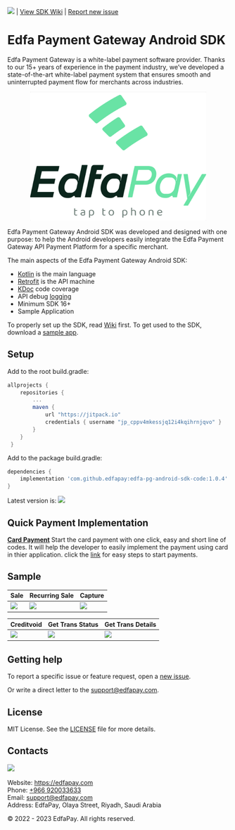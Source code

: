 ![](https://jitpack.io/v/edfapaygw/edfapaygw-android-sdk.svg) | [View SDK Wiki](https://github.com/edfapaygw/edfa-pg-android-sdk/wiki) | [Report new issue](https://github.com/edfapay/edfa-pg-android-sdk/issues/new)

# Edfa Payment Gateway Android SDK

Edfa Payment Gateway is a white-label payment software provider. Thanks to our 15+ years of experience in the payment industry, we’ve developed a state-of-the-art white-label payment system that ensures smooth and uninterrupted payment flow for merchants across industries.

<p align="center">
  <a href="https://edfapay.com">
      <img src="/media/header.jpg" alt="EdfaPayG" width="400px"/>
  </a>
</p>

Edfa Payment Gateway Android SDK was developed and designed with one purpose: to help the Android developers easily integrate the Edfa Payment Gateway API Payment Platform for a specific merchant. 

The main aspects of the Edfa Payment Gateway Android SDK:

- [Kotlin](https://developer.android.com/kotlin) is the main language
- [Retrofit](http://square.github.io/retrofit/) is the API machine 
- [KDoc](https://kotlinlang.org/docs/reference/kotlin-doc.html) code coverage
- API debug [logging](https://github.com/square/okhttp/tree/master/okhttp-logging-interceptor)
- Minimum SDK 16+
- Sample Application

To properly set up the SDK, read [Wiki](https://github.com/edfapay/edfa-pg-android-sdk/wiki) first.
To get used to the SDK, download a [sample app](https://github.com/edfapay/edfa-pg-android-sdk/tree/master/sample).

## Setup

Add to the root build.gradle:

```groovy
allprojects {
    repositories {
        ...
        maven {
            url "https://jitpack.io"
            credentials { username "jp_cppv4mkessjq12i4kqihrnjqvo" }
        }
    }
 }
```

Add to the package build.gradle:

```groovy
dependencies {
    implementation 'com.github.edfapay:edfa-pg-android-sdk-code:1.0.4'
}
```

Latest version is: ![](https://badgen.net/badge/jitpack/1.0.4/green) 

## Quick Payment Implementation
[**Card Payment**](https://github.com/edfapay/edfa-pg-android-sdk/wiki/Edfa-Quick-Card-Payment)
Start the card payment with one click, easy and short line of codes. It will help the developer to easily implement the payment using card in thier application. click the [link](https://github.com/edfapay/edfa-pg-android-sdk/wiki/Edfa-Quick-Card-Payment) for easy steps to start payments.


## Sample

| Sale | Recurring Sale | Capture |
|-|-|-|
| ![](/media/sales.gif) | ![](/media/recurring-sale.gif) | ![](/media/capture.gif) |

| Creditvoid | Get Trans Status | Get Trans Details |
|-|-|-|
| ![](/media/creditvoid.gif) | ![](/media/get-trans-status.gif) | ![](/media/get-trans-details.gif) |

## Getting help

To report a specific issue or feature request, open a [new issue](https://github.com/edfapay/edfa-pg-android-sdk/issues/new).

Or write a direct letter to the [support@edfapay.com](mailto:support@edfapay.com).

## License

MIT License. See the [LICENSE](https://github.com/edfapay/edfa-pg-android-sdk/blob/master/LICENSE) file for more details.

## Contacts

![](/media/footer.jpg)

Website: https://edfapay.com  
Phone: [+966 920033633](tel:+966920033633)  
Email: [support@edfapay.com](mailto:support@edfapay.com)  
Address: EdfaPay, Olaya Street, Riyadh, Saudi Arabia 

© 2022 - 2023 EdfaPay. All rights reserved.
